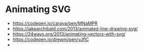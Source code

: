 # Animating SVG

* https://codepen.io/caraya/pen/MNaMPR
* https://jakearchibald.com/2013/animated-line-drawing-svg/
* https://24ways.org/2013/animating-vectors-with-svg/
* https://codepen.io/drewm/pen/yJflC
*
